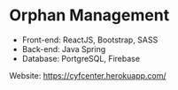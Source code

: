 # Orphan Management 

- Front-end: ReactJS, Bootstrap, SASS
- Back-end: Java Spring
- Database: PortgreSQL, Firebase

Website: https://cyfcenter.herokuapp.com/ 

